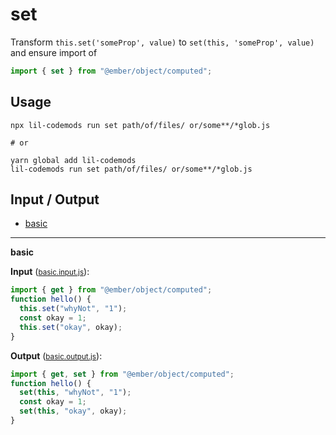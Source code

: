 # set

Transform `this.set('someProp', value)` to `set(this, 'someProp', value)` and ensure import of 
```js 
import { set } from "@ember/object/computed";
```

## Usage

```
npx lil-codemods run set path/of/files/ or/some**/*glob.js

# or

yarn global add lil-codemods
lil-codemods run set path/of/files/ or/some**/*glob.js
```

## Input / Output

<!--FIXTURES_TOC_START-->
* [basic](#basic)
<!--FIXTURES_TOC_END-->

<!--FIXTURES_CONTENT_START-->
---
<a id="basic">**basic**</a>

**Input** (<small>[basic.input.js](transforms/set/__testfixtures__/basic.input.js)</small>):
```js
import { get } from "@ember/object/computed";
function hello() {
  this.set("whyNot", "1");
  const okay = 1;
  this.set("okay", okay);
}

```

**Output** (<small>[basic.output.js](transforms/set/__testfixtures__/basic.output.js)</small>):
```js
import { get, set } from "@ember/object/computed";
function hello() {
  set(this, "whyNot", "1");
  const okay = 1;
  set(this, "okay", okay);
}

```
<!--FIXTURES_CONTENT_END-->